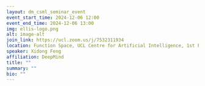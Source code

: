 ```yaml
---
layout: dm_csml_seminar_event
event_start_time: 2024-12-06 12:00
event_end_time: 2024-12-06 13:00
img: ellis-logo.png
alt: image-alt
join_link: https://ucl.zoom.us/j/7532311934
location: Function Space, UCL Centre for Artificial Intelligence, 1st Floor, 90 High Holborn, London WC1V 6BH
speaker: Xidong Feng
affiliation: DeepMind
title: ""
summary: ""
bio: ""
---
```

